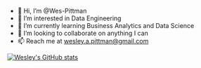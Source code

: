 - 👋 Hi, I’m @Wes-Pittman
- 👀 I’m interested in Data Engineering
- 🌱 I’m currently learning Business Analytics and Data Science
- 💞️ I’m looking to collaborate on anything I can
- 📫 Reach me at wesley.a.pittman@gmail.com



[![Wesley's GitHub stats](https://github-readme-stats.vercel.app/api?username=wes-pittman)](https://github.com/wes-pittman/github-readme-stats)
<!---
Wes-Pittman/Wes-Pittman is a ✨ special ✨ repository because its `README.md` (this file) appears on your GitHub profile.
You can click the Preview link to take a look at your changes.
--->
